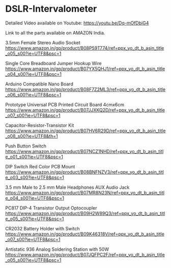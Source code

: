 # DSLR-Intervalometer

Detailed Video available on Youtube:
https://youtu.be/Dq-mOfDbiG4

Link to all the parts available on AMAZON India.

3.5mm Female Stereo Audio Socket
https://www.amazon.in/gp/product/B08P59T774/ref=ppx_yo_dt_b_asin_title_o05_s00?ie=UTF8&psc=1

Single Core Breadboard Jumper Hookup Wire
https://www.amazon.in/gp/product/B07YX5QHJ1/ref=ppx_yo_dt_b_asin_title_o04_s00?ie=UTF8&psc=1

Arduino Compatible Nano Board
https://www.amazon.in/gp/product/B08F7Z2ML3/ref=ppx_yo_dt_b_asin_title_o06_s00?ie=UTF8&psc=1

Prototype Universal PCB Printed Circuit Board 4cmx6cm
https://www.amazon.in/gp/product/B07JJXKQ2D/ref=ppx_yo_dt_b_asin_title_o07_s00?ie=UTF8&psc=1

Capacitor-Resistor-Transistor Kit
https://www.amazon.in/gp/product/B07HV6R29D/ref=ppx_yo_dt_b_asin_title_o08_s00?ie=UTF8&th=1

Push Button Switch
https://www.amazon.in/gp/product/B07NCZ1NHD/ref=ppx_yo_dt_b_asin_title_o01_s00?ie=UTF8&psc=1

DIP Switch Red Color PCB Mount
https://www.amazon.in/gp/product/B08BNFNZV3/ref=ppx_yo_dt_b_asin_title_o03_s00?ie=UTF8&psc=1

3.5 mm Male to 2.5 mm Male Headphones AUX Audio Jack
https://www.amazon.in/gp/product/B07MR8N23N/ref=ppx_yo_dt_b_asin_title_o04_s00?ie=UTF8&psc=1

PC817 DIP-4 Transistor Output Optocoupler
https://www.amazon.in/gp/product/B09H2W89Q3/ref=ppx_yo_dt_b_asin_title_o05_s00?ie=UTF8&psc=1

CR2032 Battery Holder with Switch
https://www.amazon.in/gp/product/B09K46318V/ref=ppx_yo_dt_b_asin_title_o07_s00?ie=UTF8&psc=1

Antistatic 936 Analog Soldering Station with 50W
https://www.amazon.in/gp/product/B07JQFPC2F/ref=ppx_yo_dt_b_asin_title_o05_s00?ie=UTF8&psc=1
